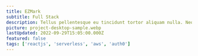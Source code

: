 ```yaml
---
title: EZMark
subtitle: Full Stack
description: Tellus pellentesque eu tincidunt tortor aliquam nulla. Neque aliquam vestibulum morbi blandit cursus risus at ultrices mi. Ac tortor vitae purus faucibus ornare suspendisse sed. At volutpat diam ut venenatis tellus in metus vulputate eu.
picture: project-desktop-sample.webp
lastUpdated: 2022-09-29T15:05:00.000Z
featured: false
tags: ['reactjs', 'serverless', 'aws', 'auth0']
---
```

